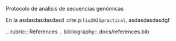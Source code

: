 Protocolo de análisis de secuencias genómicas 

En la asdasdasdasdasd :cite:p:`liu2021practical`, asdasdasdasdgf





.. rubric:: References
.. bibliography:: docs/references.bib

